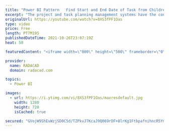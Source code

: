 ```yaml
---
title: "Power BI Pattern   Find Start and End Date of Task from Children"
excerpt: "The project and task planning management systems have the concept of each task starting and ending with a date. Tasks can be a child of other tasks, and the parent tasks should take the whole range that the child task’s date includes. You need to parse the parent-child hierarchy of tasks (which can be"
originalUrl: https://youtube.com/watch?v=8XS3fPF1Oas
type: video
price: Free
length: PT7M19S
publishedDateTime: 2021-10-26T23:07:19Z
heat: 50

featuredContent: "<iframe width=\"800\" height=\"500\" frameborder=\"0\" src=\"https://www.youtube.com/embed/8XS3fPF1Oas\" allow=\"accelerometer; autoplay; encrypted-media; gyroscope; picture-in-picture\" allowfullscreen></iframe>"

provider:
  name: RADACAD
  domain: radacad.com

topics:
  - Power BI

images:
  - url: https://i.ytimg.com/vi/8XS3fPF1Oas/maxresdefault.jpg
    width: 1280
    height: 720
    isCached: true

secured: "GVojW9ShEvWzjSD0C5d/TZPkvJ7KcaJ9Q069rDF+8lrKg1FtbpafnihncR5YmLBOFWn3x0N0fmieluyfytXKlHxORR97vpTae+HwzQIyFCTt0raSS92zUuZQdYZgttSMJFZjakVC724Br/n8lGCybpK8IPcswwdd7CQnQ/xSiAzI8nQ47epUpymuhYLiR2N515rFKq8GYU84IlIQH5u1eaKSmu8W6gl1gRF07+vmWIeI9WqycnuVDRjkbDHnTGyFTfEPxGUHwag0/1aTXq26AJRlhK3yl/u0R1pOWf+Rb5BKcpqbY5jXJdHV9ZSSDLzooI0PhDYneGjEQDsNWmbH3l5a+KfZdPBCCoorjytnsDVJUJoIq7djn2XtrtVunB0A8/j1kKm2lHrfKKZ4f4XKzFGevDRn1G4zHg+Z06545Gw=;XEv8PEFa2m0JZhqcueP8zQ=="
---
```


